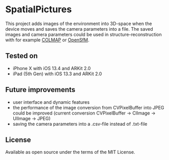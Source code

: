 # SpatialPictures
This project adds images of the environment into 3D-space when the device moves and saves the camera parameters into a file. The saved images and camera parameters could be used in structure-reconstruction with for example [COLMAP](https://demuc.de/colmap/) or [OpenSfM](https://www.opensfm.org).


## Tested on

* iPhone X with iOS 13.4 and ARKit 2.0
* iPad (5th Gen) with iOS 13.3 and ARKit 2.0


## Future improvements
* user interface and dynamic features
* the performance of the image conversion from CVPixelBuffer into JPEG could be improved (current conversion CVPixelBuffer -> CIImage -> UIImage -> JPEG)
* saving the camera parameters into a .csv-file instead of .txt-file


## License

Available as open source under the terms of the MIT License. 
